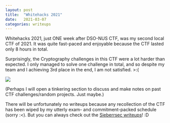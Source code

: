 ```yaml
---
layout: post
title:  "Whitehacks 2021"
date:   2021-03-07
categories: writeups
---
```


Whitehacks 2021, just ONE week after DSO-NUS CTF, was my second local CTF of 2021. 
It was quite fast-paced and enjoyable because the CTF lasted only 8 hours in total.

Surprisingly, the Cryptography challenges in this CTF were a lot harder than expected. I only managed to solve one challenge in total, and so despite my team and I achieving 3rd place in the end, I am not satisfied. >:(

![](/assets/Images/Whitehacks-2021/whitehacksscoreboard.png)

(Perhaps I will open a tinkering section to discuss and make notes on past CTF challenges/random projects. Just maybe.)

There will be unfortunately no writeups because any recollection of the CTF has been wiped by my utterly exam- and commitment-packed schedule (sorry :<). But you can always check out the [Sieberrsec writeups](https://github.com/IRS-Cybersec/ctfdump)! :D